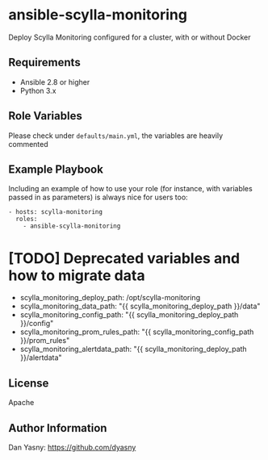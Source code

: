 ansible-scylla-monitoring
=========

Deploy Scylla Monitoring configured for a cluster, with or without Docker

Requirements
------------

- Ansible 2.8 or higher
- Python 3.x

Role Variables
--------------

Please check under `defaults/main.yml`, the variables are heavily commented


Example Playbook
----------------

Including an example of how to use your role (for instance, with variables passed in as parameters) is always nice for users too:

    - hosts: scylla-monitoring
      roles:
        - ansible-scylla-monitoring


# [TODO] Deprecated variables and how to migrate data
* scylla_monitoring_deploy_path: /opt/scylla-monitoring
* scylla_monitoring_data_path: "{{ scylla_monitoring_deploy_path }}/data"
* scylla_monitoring_config_path:  "{{ scylla_monitoring_deploy_path }}/config"
* scylla_monitoring_prom_rules_path:  "{{ scylla_monitoring_config_path }}/prom_rules"
* scylla_monitoring_alertdata_path: "{{ scylla_monitoring_deploy_path }}/alertdata"

License
-------

Apache

Author Information
------------------

Dan Yasny: https://github.com/dyasny
